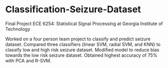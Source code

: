 # Classification-Seizure-Dataset

Final Project ECE 6254: Statistical Signal Processing at Georgia Institute of Technology

Worked on a four person team project to classify and predict seizure dataset. Compared three classifiers (linear SVM, radial SVM, and KNN) to classify low and high risk seizure dataset. Modified model to reduce bias towards the low risk seizure dataset. Obtained highest accuracy of 75% with PCA and R-SVM.
